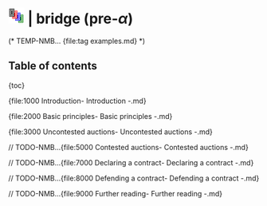 # ![bridge](https://raw.githubusercontent.com/aornota/bridge/master/src/resources/tpoc-32x32.png) | bridge (pre-_α_)

(* TEMP-NMB...
{file:tag examples.md} *)

## Table of contents

{toc}

{file:1000 Introduction\- Introduction -.md}

{file:2000 Basic principles\- Basic principles -.md}

{file:3000 Uncontested auctions\- Uncontested auctions -.md}

// TODO-NMB...{file:5000 Contested auctions\- Contested auctions -.md}

// TODO-NMB...{file:7000 Declaring a contract\- Declaring a contract -.md}

// TODO-NMB...{file:8000 Defending a contract\- Defending a contract -.md}

// TODO-NMB...{file:9000 Further reading\- Further reading -.md}
